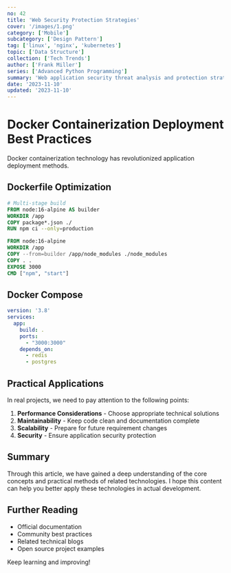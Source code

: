 ```yaml
---
no: 42
title: 'Web Security Protection Strategies'
cover: '/images/1.png'
category: ['Mobile']
subcategory: ['Design Pattern']
tag: ['linux', 'nginx', 'kubernetes']
topic: ['Data Structure']
collection: ['Tech Trends']
author: ['Frank Miller']
series: ['Advanced Python Programming']
summary: 'Web application security threat analysis and protection strategies.'
date: '2023-11-10'
updated: '2023-11-10'
---
```


# Docker Containerization Deployment Best Practices

Docker containerization technology has revolutionized application deployment methods.

## Dockerfile Optimization

```dockerfile
# Multi-stage build
FROM node:16-alpine AS builder
WORKDIR /app
COPY package*.json ./
RUN npm ci --only=production

FROM node:16-alpine
WORKDIR /app
COPY --from=builder /app/node_modules ./node_modules
COPY . .
EXPOSE 3000
CMD ["npm", "start"]
```

## Docker Compose

```yaml
version: '3.8'
services:
  app:
    build: .
    ports:
      - "3000:3000"
    depends_on:
      - redis
      - postgres
```

## Practical Applications

In real projects, we need to pay attention to the following points:

1. **Performance Considerations** - Choose appropriate technical solutions
2. **Maintainability** - Keep code clean and documentation complete
3. **Scalability** - Prepare for future requirement changes
4. **Security** - Ensure application security protection

## Summary

Through this article, we have gained a deep understanding of the core concepts and practical methods of related technologies. I hope this content can help you better apply these technologies in actual development.

## Further Reading

- Official documentation
- Community best practices
- Related technical blogs
- Open source project examples

Keep learning and improving!